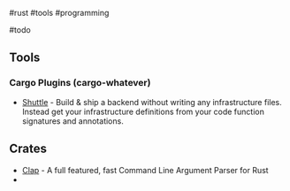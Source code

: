 #rust #tools #programming

#todo

## Tools

### Cargo Plugins (cargo-whatever)

- [Shuttle](https://www.shuttle.rs/) - Build & ship a backend without writing any infrastructure files. Instead get your infrastructure definitions from your code function signatures and annotations.

## Crates

- [Clap](https://crates.io/crates/clap) - A full featured, fast Command Line Argument Parser for Rust
- 